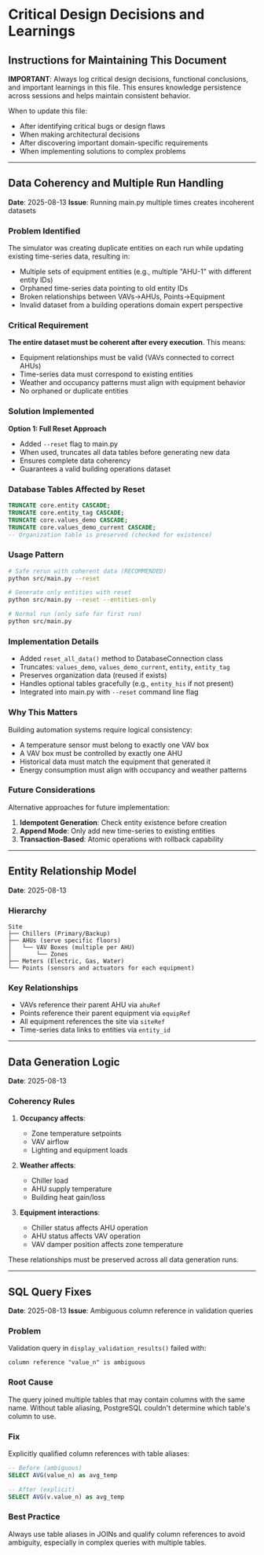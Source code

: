 # Critical Design Decisions and Learnings

## Instructions for Maintaining This Document
**IMPORTANT**: Always log critical design decisions, functional conclusions, and important learnings in this file. This ensures knowledge persistence across sessions and helps maintain consistent behavior.

When to update this file:
- After identifying critical bugs or design flaws
- When making architectural decisions
- After discovering important domain-specific requirements
- When implementing solutions to complex problems

---

## Data Coherency and Multiple Run Handling
**Date**: 2025-08-13
**Issue**: Running main.py multiple times creates incoherent datasets

### Problem Identified
The simulator was creating duplicate entities on each run while updating existing time-series data, resulting in:
- Multiple sets of equipment entities (e.g., multiple "AHU-1" with different entity IDs)
- Orphaned time-series data pointing to old entity IDs
- Broken relationships between VAVs→AHUs, Points→Equipment
- Invalid dataset from a building operations domain expert perspective

### Critical Requirement
**The entire dataset must be coherent after every execution**. This means:
- Equipment relationships must be valid (VAVs connected to correct AHUs)
- Time-series data must correspond to existing entities
- Weather and occupancy patterns must align with equipment behavior
- No orphaned or duplicate entities

### Solution Implemented
**Option 1: Full Reset Approach**
- Added `--reset` flag to main.py
- When used, truncates all data tables before generating new data
- Ensures complete data coherency
- Guarantees a valid building operations dataset

### Database Tables Affected by Reset
```sql
TRUNCATE core.entity CASCADE;
TRUNCATE core.entity_tag CASCADE;
TRUNCATE core.values_demo CASCADE;
TRUNCATE core.values_demo_current CASCADE;
-- Organization table is preserved (checked for existence)
```

### Usage Pattern
```bash
# Safe rerun with coherent data (RECOMMENDED)
python src/main.py --reset

# Generate only entities with reset
python src/main.py --reset --entities-only

# Normal run (only safe for first run)
python src/main.py
```

### Implementation Details
- Added `reset_all_data()` method to DatabaseConnection class
- Truncates: `values_demo`, `values_demo_current`, `entity`, `entity_tag`
- Preserves organization data (reused if exists)
- Handles optional tables gracefully (e.g., `entity_his` if not present)
- Integrated into main.py with `--reset` command line flag

### Why This Matters
Building automation systems require logical consistency:
- A temperature sensor must belong to exactly one VAV box
- A VAV box must be controlled by exactly one AHU
- Historical data must match the equipment that generated it
- Energy consumption must align with occupancy and weather patterns

### Future Considerations
Alternative approaches for future implementation:
1. **Idempotent Generation**: Check entity existence before creation
2. **Append Mode**: Only add new time-series to existing entities
3. **Transaction-Based**: Atomic operations with rollback capability

---

## Entity Relationship Model
**Date**: 2025-08-13

### Hierarchy
```
Site
├── Chillers (Primary/Backup)
├── AHUs (serve specific floors)
│   └── VAV Boxes (multiple per AHU)
│       └── Zones
├── Meters (Electric, Gas, Water)
└── Points (sensors and actuators for each equipment)
```

### Key Relationships
- VAVs reference their parent AHU via `ahuRef`
- Points reference their parent equipment via `equipRef`
- All equipment references the site via `siteRef`
- Time-series data links to entities via `entity_id`

---

## Data Generation Logic
**Date**: 2025-08-13

### Coherency Rules
1. **Occupancy affects**:
   - Zone temperature setpoints
   - VAV airflow
   - Lighting and equipment loads

2. **Weather affects**:
   - Chiller load
   - AHU supply temperature
   - Building heat gain/loss

3. **Equipment interactions**:
   - Chiller status affects AHU operation
   - AHU status affects VAV operation
   - VAV damper position affects zone temperature

These relationships must be preserved across all data generation runs.

---

## SQL Query Fixes
**Date**: 2025-08-13
**Issue**: Ambiguous column reference in validation queries

### Problem
Validation query in `display_validation_results()` failed with:
```
column reference "value_n" is ambiguous
```

### Root Cause
The query joined multiple tables that may contain columns with the same name. Without table aliasing, PostgreSQL couldn't determine which table's column to use.

### Fix
Explicitly qualified column references with table aliases:
```sql
-- Before (ambiguous)
SELECT AVG(value_n) as avg_temp 

-- After (explicit)
SELECT AVG(v.value_n) as avg_temp 
```

### Best Practice
Always use table aliases in JOINs and qualify column references to avoid ambiguity, especially in complex queries with multiple tables.